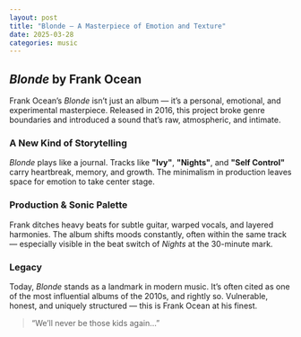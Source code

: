 ```yaml
---
layout: post
title: "Blonde – A Masterpiece of Emotion and Texture"
date: 2025-03-28
categories: music
---
```


## *Blonde* by Frank Ocean

Frank Ocean’s *Blonde* isn’t just an album — it’s a personal, emotional, and experimental masterpiece. Released in 2016, this project broke genre boundaries and introduced a sound that’s raw, atmospheric, and intimate.

### **A New Kind of Storytelling**
*Blonde* plays like a journal. Tracks like **"Ivy"**, **"Nights"**, and **"Self Control"** carry heartbreak, memory, and growth. The minimalism in production leaves space for emotion to take center stage.

### **Production & Sonic Palette**
Frank ditches heavy beats for subtle guitar, warped vocals, and layered harmonies. The album shifts moods constantly, often within the same track — especially visible in the beat switch of *Nights* at the 30-minute mark.

### **Legacy**
Today, *Blonde* stands as a landmark in modern music. It’s often cited as one of the most influential albums of the 2010s, and rightly so. Vulnerable, honest, and uniquely structured — this is Frank Ocean at his finest.

> “We’ll never be those kids again…”